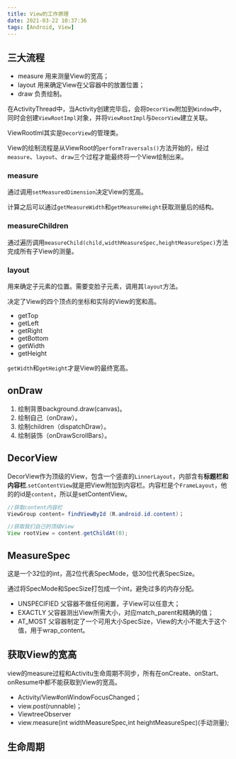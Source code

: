 ```yaml
---
title: View的工作原理
date: 2021-03-22 10:37:36
tags: [Android, View]
---
```


## 三大流程

- measure 用来测量View的宽高；
- layout    用来确定View在父容器中的放置位置；
- draw  负责绘制。


在ActivityThread中，当Activity创建完毕后，会将`DecorView`附加到`Window`中，同时会创建`ViewRootImpl`对象，并将`ViewRootImpl`与`DecorView`建立关联。

ViewRootIml其实是`DecorView`的管理类。

View的绘制流程是从ViewRoot的`performTraversals()`方法开始的，经过`measure`、`layout`、`draw`三个过程才能最终将一个View绘制出来。

### measure

通过调用`setMeasuredDimension`决定View的宽高。

计算之后可以通过`getMeasureWidth`和`getMeasureHeight`获取测量后的结构。

### measureChildren

通过遍历调用`measureChild(child,widthMeasureSpec,heightMeasureSpec)`方法完成所有子View的测量。

### layout

用来确定子元素的位置。需要变脸子元素，调用其`layout`方法。

决定了View的四个顶点的坐标和实际的View的宽和高。

- getTop
- getLeft
- getRight
- getBottom
- getWidth
- getHeight

`getWidth`和`getHeight`才是View的最终宽高。

## onDraw

1. 绘制背景background.draw(canvas)。
2. 绘制自己（onDraw）。
3. 绘制children（dispatchDraw）。
4. 绘制装饰（onDrawScrollBars）。

## DecorView

DecorView作为顶级的View，包含一个竖直的`LinnerLayout`，内部含有**标题栏和内容栏**.`setContentView`就是把View附加到内容栏。内容栏是个`FrameLayout`，他的的id是`content`，所以是setContentView。

```java
//获取content内容栏
ViewGroup content= findViewById (R.android.id.content)；

//获取我们自己的顶级View
View rootView = content.getChildAt(0);
```

## MeasureSpec

这是一个32位的int，高2位代表SpecMode，低30位代表SpecSize。

通过将SpecMode和SpecSize打包成一个int，避免过多的内存分配。

- UNSPECIFIED 父容器不做任何闲置，子View可以任意大；
- EXACTLY 父容器测出View所需大小，对应match_parent和精确的值；
- AT_MOST   父容器制定了一个可用大小SpecSize，View的大小不能大于这个值，用于wrap_content。

## 获取View的宽高

view的measure过程和Activitu生命周期不同步，所有在onCreate、onStart、onResume中都不能获取到View的宽高。

- Activity/View#onWindowFocusChanged；
- view.post(runnable)；
- ViewtreeObserver
- view.measure(int widthMeasureSpec,int heightMeasureSpec)(手动测量);


## 生命周期